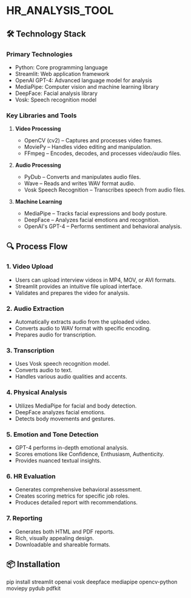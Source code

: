 # HR_ANALYSIS_TOOL


## 🛠 Technology Stack

### Primary Technologies
- Python: Core programming language
- Streamlit: Web application framework
- OpenAI GPT-4: Advanced language model for analysis
- MediaPipe: Computer vision and machine learning library
- DeepFace: Facial analysis library
- Vosk: Speech recognition model

### Key Libraries and Tools
1. **Video Processing**
   - OpenCV (cv2) – Captures and processes video frames.
   - MoviePy – Handles video editing and manipulation.
   - FFmpeg – Encodes, decodes, and processes video/audio files.

2. **Audio Processing**
   - PyDub – Converts and manipulates audio files.
   - Wave – Reads and writes WAV format audio.
   - Vosk Speech Recognition – Transcribes speech from audio files.

3. **Machine Learning**
   - MediaPipe – Tracks facial expressions and body posture.
   - DeepFace – Analyzes facial emotions and recognition.
   - OpenAI's GPT-4 – Performs sentiment and behavioral analysis.

## 🔍 Process Flow

### 1. Video Upload
- Users can upload interview videos in MP4, MOV, or AVI formats.
- Streamlit provides an intuitive file upload interface.
- Validates and prepares the video for analysis.

### 2. Audio Extraction
- Automatically extracts audio from the uploaded video.
- Converts audio to WAV format with specific encoding.
- Prepares audio for transcription.

### 3. Transcription
- Uses Vosk speech recognition model.
- Converts audio to text.
- Handles various audio qualities and accents.

### 4. Physical Analysis
- Utilizes MediaPipe for facial and body detection.
- DeepFace analyzes facial emotions.
- Detects body movements and gestures.

### 5. Emotion and Tone Detection
- GPT-4 performs in-depth emotional analysis.
- Scores emotions like Confidence, Enthusiasm, Authenticity.
- Provides nuanced textual insights.

### 6. HR Evaluation
- Generates comprehensive behavioral assessment.
- Creates scoring metrics for specific job roles.
- Produces detailed report with recommendations.

### 7. Reporting
- Generates both HTML and PDF reports.
- Rich, visually appealing design.
- Downloadable and shareable formats.

## 📦 Installation
pip install streamlit openai vosk deepface mediapipe opencv-python moviepy pydub pdfkit
